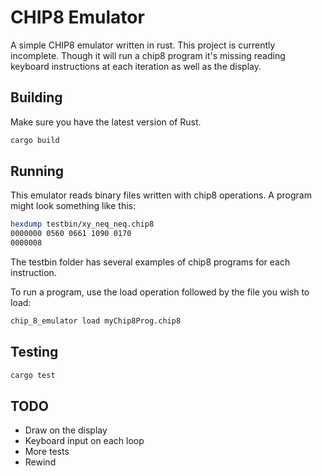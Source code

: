 # CHIP8 Emulator

A simple CHIP8 emulator written in rust. This project is currently incomplete. Though it will run a chip8 program it's missing reading keyboard instructions at each iteration as well as the display.

## Building

Make sure you have the latest version of Rust.

```sh
cargo build
```

## Running

This emulator reads binary files written with chip8 operations. A program might look something like this:

```sh
hexdump testbin/xy_neq_neq.chip8
0000000 0560 0661 1090 0170
0000008
```

The testbin folder has several examples of chip8 programs for each instruction.

To run a program, use the load operation followed by the file you wish to load:

```sh
chip_8_emulator load myChip8Prog.chip8
```

## Testing

```sh
cargo test
```

## TODO

* Draw on the display
* Keyboard input on each loop
* More tests
* Rewind
